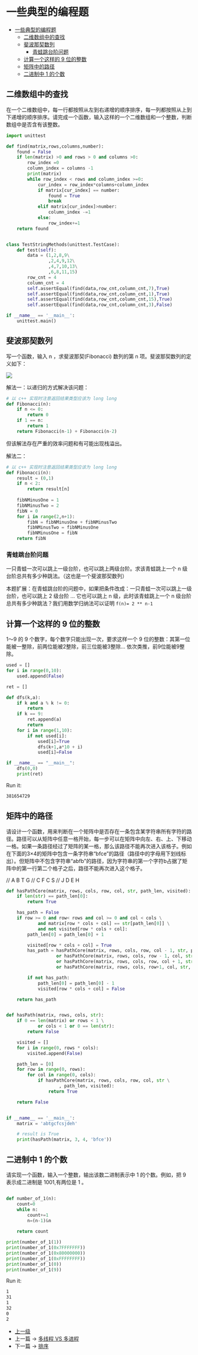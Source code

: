 # 一些典型的编程题

<!-- @import "[TOC]" {cmd="toc" depthFrom=1 depthTo=6 orderedList=false} -->

<!-- code_chunk_output -->

- [一些典型的编程题](#一些典型的编程题)
  - [二维数组中的查找](#二维数组中的查找)
  - [斐波那契数列](#斐波那契数列)
    - [青蛙跳台阶问题](#青蛙跳台阶问题)
  - [计算一个这样的 9 位的整数](#计算一个这样的-9-位的整数)
  - [矩阵中的路径](#矩阵中的路径)
  - [二进制中 1 的个数](#二进制中-1-的个数)

<!-- /code_chunk_output -->

## 二维数组中的查找

在一个二维数组中，每一行都按照从左到右递增的顺序排序，每一列都按照从上到下递增的顺序排序。请完成一个函数，输入这样的一个二维数组和一个整数，判断数组中是否含有该整数。

```python
import unittest

def find(matrix,rows,columns,number):
    found = False
    if len(matrix) >0 and rows > 0 and columns >0:
        row_index =0
        column_index = columns -1
        print(matrix)
        while row_index < rows and column_index >=0: 
            cur_index = row_index*columns+column_index
            if matrix[cur_index] == number:
                found = True
                break
            elif matrix[cur_index]>number:
                column_index -=1
            else:
                row_index+=1
    return found


class TestStringMethods(unittest.TestCase):
    def test(self):
        data = (1,2,8,9\
                ,2,4,9,12\
                ,4,7,10,13\
                ,6,8,11,15)
        row_cnt = 4
        column_cnt = 4
        self.assertEqual(find(data,row_cnt,column_cnt,7),True)
        self.assertEqual(find(data,row_cnt,column_cnt,1),True)
        self.assertEqual(find(data,row_cnt,column_cnt,15),True)
        self.assertEqual(find(data,row_cnt,column_cnt,3),False)

if __name__ == '__main__':
    unittest.main()
```

## 斐波那契数列

写一个函数，输入 n ，求斐波那契(Fibonacci) 数列的第 n 项。斐波那契数列的定义如下：

![](../images/someAlgotithmProgrammingQuestions_202103282246_1.png)

解法一：以递归的方式解决该问题：

```python
# 以 c++ 实现时注意返回结果类型应该为 long long 
def Fibonacci(n):
    if n <= 0:
        return 0
    if 1 == n:
        return 1
    return Fibonacci(n-1) + Fibonacci(n-2) 
```

但该解法存在严重的效率问题和有可能出现栈溢出。

解法二：

```py
# 以 c++ 实现时注意返回结果类型应该为 long long 
def Fibonacci(n):
    result = (0,1)
    if n < 2:
        return result[n]
    
    fibNMinusOne = 1
    fibNMinusTwo = 2 
    fibN = 0 
    for i in range(2,n+1):
        fibN = fibNMinusOne + fibNMinusTwo
        fibNMinusTwo = fibNMinusOne
        fibNMinusOne = fibN 
    return fibN
```

### 青蛙跳台阶问题

一只青蛙一次可以跳上一级台阶，也可以跳上两级台阶。求该青蛙跳上一个 n 级台阶总共有多少种跳法。（这也是一个斐波那契数列）

本题扩展：在青蛙跳台阶的问题中，如果把条件改成：一只青蛙一次可以跳上一级台阶，也可以跳上 2 级台阶 ... 它也可以跳上 n 级，此时该青蛙跳上一个 n 级台阶总共有多少种跳法？我们用数学归纳法可以证明 `f(n)= 2 ** n-1`

## 计算一个这样的 9 位的整数

1～9 的 9 个数字，每个数字只能出现一次，要求这样一个 9 位的整数：其第一位能被一整除，前两位能被2整除，前三位能被3整除... 依次类推，前9位能被9整除。

```python
used = []
for i in range(0,10):
    used.append(False)

ret = []

def dfs(k,a):
    if k and a % k != 0:
        return
    if k == 9:
        ret.append(a)
        return 
    for i in range(1,10):
        if not used[i]:
            used[i]=True
            dfs(k+1,a*10 + i)
            used[i]=False

if __name__ == "__main__":
    dfs(0,0)
    print(ret)
```

Run it:

```cmd
381654729
```

## 矩阵中的路径

请设计一个函数，用来判断在一个矩阵中是否存在一条包含某字符串所有字符的路径。路径可以从矩阵中任意一格开始，每一步可以在矩阵中向左、右、上、下移动一格。如果一条路径经过了矩阵的某一格，那么该路径不能再次进入该格子。例如在下面的3×4的矩阵中包含一条字符串“bfce”的路径（路径中的字母用下划线标出）。但矩阵中不包含字符串“abfb”的路径，因为字符串的第一个字符b占据了矩阵中的第一行第二个格子之后，路径不能再次进入这个格子。

// A B T G
// C F C S
// J D E H

```python
def hasPathCore(matrix, rows, cols, row, col, str, path_len, visited):
    if len(str) == path_len[0]:
        return True

    has_path = False
    if row >= 0 and row< rows and col >= 0 and col < cols \
            and matrix[row * cols + col] == str[path_len[0]] \
            and not visited[row * cols + col]:
        path_len[0] = path_len[0] + 1

        visited[row * cols + col] = True
        has_path = hasPathCore(matrix, rows, cols, row, col - 1, str, path_len, visited) \
                   or hasPathCore(matrix, rows, cols, row - 1, col, str, path_len, visited) \
                   or hasPathCore(matrix, rows, cols, row, col + 1, str, path_len, visited) \
                   or hasPathCore(matrix, rows, cols, row+1, col, str, path_len, visited)

        if not has_path:
            path_len[0] = path_len[0] - 1
            visited[row * cols + col] = False

    return has_path


def hasPath(matrix, rows, cols, str):
    if 0 == len(matrix) or rows < 1 \
            or cols < 1 or 0 == len(str):
        return False

    visited = []
    for i in range(0, rows * cols):
        visited.append(False)

    path_len = [0]
    for row in range(0, rows):
        for col in range(0, cols):
            if hasPathCore(matrix, rows, cols, row, col, str \
                    , path_len, visited):
                return True

    return False


if __name__ == '__main__':
    matrix = 'abtgcfcsjdeh'

    # result is True
    print(hasPath(matrix, 3, 4, 'bfce'))
```

## 二进制中 1 的个数

请实现一个函数，输入一个整数，输出该数二进制表示中 1 的个数。例如，把 9 表示成二进制是 1001,有两位是 1 。

```python

def number_of_1(n):
    count=0
    while n:
        count+=1
        n=(n-1)&n 
    
    return count 

print(number_of_1(1))
print(number_of_1(0x7FFFFFFF))
print(number_of_1(0x80000000))
print(number_of_1(0xFFFFFFFF))
print(number_of_1(0))
print(number_of_1(9))
```

Run it:

```cmd
1
31
1
32
0
2
```


- [上一级](README.md)
- 上一篇 -> [多线程 VS 多进程](mulThreadAndMulProcesses.md)
- 下一篇 -> [排序](sort.md)
